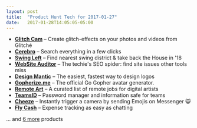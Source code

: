 ```yaml
---
layout: post
title:  "Product Hunt Tech for 2017-01-27"
date:   2017-01-28T14:05:05-05:00
---
```


* **[Glitch Cam](https://www.producthunt.com/posts/glitch-cam?utm_campaign=producthunt-api&utm_medium=api&utm_source=Application%3A+Daily+Digest+RSS+%28ID%3A+3202%29)** – Create glitch-effects on your photos and videos from Glitché
* **[Cerebro](https://www.producthunt.com/posts/cerebro?utm_campaign=producthunt-api&utm_medium=api&utm_source=Application%3A+Daily+Digest+RSS+%28ID%3A+3202%29)** – Search everything in a few clicks
* **[Swing Left](https://www.producthunt.com/posts/swing-left?utm_campaign=producthunt-api&utm_medium=api&utm_source=Application%3A+Daily+Digest+RSS+%28ID%3A+3202%29)** – Find nearest swing district & take back the House in '18
* **[WebSite Auditor](https://www.producthunt.com/posts/website-auditor?utm_campaign=producthunt-api&utm_medium=api&utm_source=Application%3A+Daily+Digest+RSS+%28ID%3A+3202%29)** – The techie's SEO spider: find site issues other tools miss
* **[Design Mantic](https://www.producthunt.com/posts/design-mantic?utm_campaign=producthunt-api&utm_medium=api&utm_source=Application%3A+Daily+Digest+RSS+%28ID%3A+3202%29)** – The easiest, fastest way to design logos
* **[Gopherize.me](https://www.producthunt.com/posts/gopherize-me?utm_campaign=producthunt-api&utm_medium=api&utm_source=Application%3A+Daily+Digest+RSS+%28ID%3A+3202%29)** – The official Go Gopher avatar generator.
* **[Remote Art](https://www.producthunt.com/posts/remote-art?utm_campaign=producthunt-api&utm_medium=api&utm_source=Application%3A+Daily+Digest+RSS+%28ID%3A+3202%29)** – A curated list of remote jobs for digital artists
* **[TeamsID](https://www.producthunt.com/posts/teamsid-2?utm_campaign=producthunt-api&utm_medium=api&utm_source=Application%3A+Daily+Digest+RSS+%28ID%3A+3202%29)** – Password manager and information safe for teams
* **[Cheeze](https://www.producthunt.com/posts/cheeze?utm_campaign=producthunt-api&utm_medium=api&utm_source=Application%3A+Daily+Digest+RSS+%28ID%3A+3202%29)** – Instantly trigger a camera by sending Emojis on Messenger 😺
* **[Fly Cash](https://www.producthunt.com/posts/fly-cash?utm_campaign=producthunt-api&utm_medium=api&utm_source=Application%3A+Daily+Digest+RSS+%28ID%3A+3202%29)** – Expense tracking as easy as chatting

… and [6 more](https://www.producthunt.com/tech) products